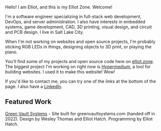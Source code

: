 Hello! I am Elliot, and this is my Elliot Zone. Welcome!

I'm a software engineer specializing in full-stack web development, DevOps, and server administration. I also have interests in embedded systems, game development, CAD, 3D printing, visual design, and circuit and PCB design. I live in Salt Lake City.

When I'm not working on websites and open source projects, I'm probably sticking RGB LEDs in things, designing objects to 3D print, or playing the piano.

You'll find some of my projects and open source code here on [elliot.zone](https://elliot.zone). The biggest project I'm working on right now is [Hypermedium](https://github.com/elliothatch/hypermedium), a tool for building websites. I used it to make this website! Wow!

If you'd like to contact me, you can try one of the links at the bottom of the page. I also have a [LinkedIn](https://www.linkedin.com/in/elliothatch).

## Featured Work
[Green Vault Systems](/gvs) - Site built for greenvaultsystems.com (handed off in 2022). Design by Wesley Thomas and Elliot Hatch. Programming by Elliot Hatch.
